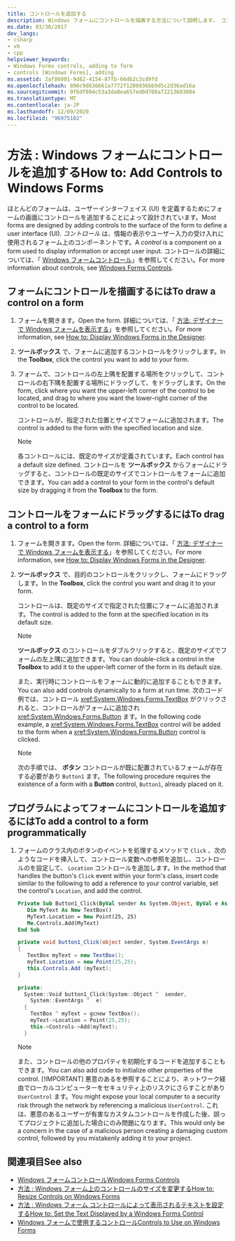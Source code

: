 ```yaml
---
title: コントロールを追加する
description: Windows フォームにコントロールを描画する方法について説明します。 コントロールは、フォーム上のコンポーネントであり、情報の表示やユーザー入力の受け入れに使用できます。
ms.date: 03/30/2017
dev_langs:
- csharp
- vb
- cpp
helpviewer_keywords:
- Windows Forms controls, adding to form
- controls [Windows Forms], adding
ms.assetid: 2af86001-9d62-4154-87fb-66db2c3cd9fd
ms.openlocfilehash: 890c9d636661a7772f1208936bb9d5c2d36ad16a
ms.sourcegitcommit: 9f6df084c53a3da0ea657ed0d708a72213683084
ms.translationtype: MT
ms.contentlocale: ja-JP
ms.lasthandoff: 12/09/2020
ms.locfileid: "96975102"
---
```

# <a name="how-to-add-controls-to-windows-forms"></a><span data-ttu-id="c665f-104">方法 : Windows フォームにコントロールを追加する</span><span class="sxs-lookup"><span data-stu-id="c665f-104">How to: Add Controls to Windows Forms</span></span>

<span data-ttu-id="c665f-105">ほとんどのフォームは、ユーザーインターフェイス (UI) を定義するためにフォームの画面にコントロールを追加することによって設計されています。</span><span class="sxs-lookup"><span data-stu-id="c665f-105">Most forms are designed by adding controls to the surface of the form to define a user interface (UI).</span></span> <span data-ttu-id="c665f-106">*コントロール* は、情報の表示やユーザー入力の受け入れに使用されるフォーム上のコンポーネントです。</span><span class="sxs-lookup"><span data-stu-id="c665f-106">A *control* is a component on a form used to display information or accept user input.</span></span> <span data-ttu-id="c665f-107">コントロールの詳細については、「 [Windows フォームコントロール](index.md)」を参照してください。</span><span class="sxs-lookup"><span data-stu-id="c665f-107">For more information about controls, see [Windows Forms Controls](index.md).</span></span>

## <a name="to-draw-a-control-on-a-form"></a><span data-ttu-id="c665f-108">フォームにコントロールを描画するには</span><span class="sxs-lookup"><span data-stu-id="c665f-108">To draw a control on a form</span></span>

1. <span data-ttu-id="c665f-109">フォームを開きます。</span><span class="sxs-lookup"><span data-stu-id="c665f-109">Open the form.</span></span> <span data-ttu-id="c665f-110">詳細については、「 [方法: デザイナーで Windows フォームを表示する](/previous-versions/visualstudio/visual-studio-2010/w5yd62ts(v=vs.100))」を参照してください。</span><span class="sxs-lookup"><span data-stu-id="c665f-110">For more information, see [How to: Display Windows Forms in the Designer](/previous-versions/visualstudio/visual-studio-2010/w5yd62ts(v=vs.100)).</span></span>

2. <span data-ttu-id="c665f-111">**ツールボックス** で、フォームに追加するコントロールをクリックします。</span><span class="sxs-lookup"><span data-stu-id="c665f-111">In the **Toolbox**, click the control you want to add to your form.</span></span>

3. <span data-ttu-id="c665f-112">フォームで、コントロールの左上隅を配置する場所をクリックして、コントロールの右下隅を配置する場所にドラッグして、をドラッグします。</span><span class="sxs-lookup"><span data-stu-id="c665f-112">On the form, click where you want the upper-left corner of the control to be located, and drag to where you want the lower-right corner of the control to be located.</span></span>

    <span data-ttu-id="c665f-113">コントロールが、指定された位置とサイズでフォームに追加されます。</span><span class="sxs-lookup"><span data-stu-id="c665f-113">The control is added to the form with the specified location and size.</span></span>

    > [!NOTE]
    > <span data-ttu-id="c665f-114">各コントロールには、既定のサイズが定義されています。</span><span class="sxs-lookup"><span data-stu-id="c665f-114">Each control has a default size defined.</span></span> <span data-ttu-id="c665f-115">コントロールを **ツールボックス** からフォームにドラッグすると、コントロールの既定のサイズでコントロールをフォームに追加できます。</span><span class="sxs-lookup"><span data-stu-id="c665f-115">You can add a control to your form in the control's default size by dragging it from the **Toolbox** to the form.</span></span>

## <a name="to-drag-a-control-to-a-form"></a><span data-ttu-id="c665f-116">コントロールをフォームにドラッグするには</span><span class="sxs-lookup"><span data-stu-id="c665f-116">To drag a control to a form</span></span>

1. <span data-ttu-id="c665f-117">フォームを開きます。</span><span class="sxs-lookup"><span data-stu-id="c665f-117">Open the form.</span></span> <span data-ttu-id="c665f-118">詳細については、「 [方法: デザイナーで Windows フォームを表示する](/previous-versions/visualstudio/visual-studio-2010/w5yd62ts(v=vs.100))」を参照してください。</span><span class="sxs-lookup"><span data-stu-id="c665f-118">For more information, see [How to: Display Windows Forms in the Designer](/previous-versions/visualstudio/visual-studio-2010/w5yd62ts(v=vs.100)).</span></span>

2. <span data-ttu-id="c665f-119">**ツールボックス** で、目的のコントロールをクリックし、フォームにドラッグします。</span><span class="sxs-lookup"><span data-stu-id="c665f-119">In the **Toolbox**, click the control you want and drag it to your form.</span></span>

    <span data-ttu-id="c665f-120">コントロールは、既定のサイズで指定された位置にフォームに追加されます。</span><span class="sxs-lookup"><span data-stu-id="c665f-120">The control is added to the form at the specified location in its default size.</span></span>

    > [!NOTE]
    > <span data-ttu-id="c665f-121">**ツールボックス** のコントロールをダブルクリックすると、既定のサイズでフォームの左上隅に追加できます。</span><span class="sxs-lookup"><span data-stu-id="c665f-121">You can double-click a control in the **Toolbox** to add it to the upper-left corner of the form in its default size.</span></span>

    <span data-ttu-id="c665f-122">また、実行時にコントロールをフォームに動的に追加することもできます。</span><span class="sxs-lookup"><span data-stu-id="c665f-122">You can also add controls dynamically to a form at run time.</span></span> <span data-ttu-id="c665f-123">次のコード例では、コントロール <xref:System.Windows.Forms.TextBox> がクリックされると、コントロールがフォームに追加され <xref:System.Windows.Forms.Button> ます。</span><span class="sxs-lookup"><span data-stu-id="c665f-123">In the following code example, a <xref:System.Windows.Forms.TextBox> control will be added to the form when a <xref:System.Windows.Forms.Button> control is clicked.</span></span>

    > [!NOTE]
    > <span data-ttu-id="c665f-124">次の手順では、 **ボタン** コントロールが既に配置されているフォームが存在する必要があり `Button1` ます。</span><span class="sxs-lookup"><span data-stu-id="c665f-124">The following procedure requires the existence of a form with a **Button** control, `Button1`, already placed on it.</span></span>

## <a name="to-add-a-control-to-a-form-programmatically"></a><span data-ttu-id="c665f-125">プログラムによってフォームにコントロールを追加するには</span><span class="sxs-lookup"><span data-stu-id="c665f-125">To add a control to a form programmatically</span></span>

1. <span data-ttu-id="c665f-126">フォームのクラス内のボタンのイベントを処理するメソッドで `Click` 、次のようなコードを挿入して、コントロール変数への参照を追加し、コントロールのを設定して、 `Location` コントロールを追加します。</span><span class="sxs-lookup"><span data-stu-id="c665f-126">In the method that handles the button's `Click` event within your form's class, insert code similar to the following to add a reference to your control variable, set the control's `Location`, and add the control.</span></span>

    ```vb
    Private Sub Button1_Click(ByVal sender As System.Object, ByVal e As System.EventArgs) Handles Button1.Click
       Dim MyText As New TextBox()
       MyText.Location = New Point(25, 25)
       Me.Controls.Add(MyText)
    End Sub
    ```

    ```csharp
    private void button1_Click(object sender, System.EventArgs e)
    {
       TextBox myText = new TextBox();
       myText.Location = new Point(25,25);
       this.Controls.Add (myText);
    }
    ```

    ```cpp
    private:
      System::Void button1_Click(System::Object ^  sender,
        System::EventArgs ^  e)
      {
        TextBox ^ myText = gcnew TextBox();
        myText->Location = Point(25,25);
        this->Controls->Add(myText);
      }
    ```

    > [!NOTE]
    > <span data-ttu-id="c665f-127">また、コントロールの他のプロパティを初期化するコードを追加することもできます。</span><span class="sxs-lookup"><span data-stu-id="c665f-127">You can also add code to initialize other properties of the control.</span></span>
    > [!IMPORTANT]
    > <span data-ttu-id="c665f-128">悪意のあるを参照することにより、ネットワーク経由でローカルコンピューターをセキュリティ上のリスクにさらすことがあり `UserControl` ます。</span><span class="sxs-lookup"><span data-stu-id="c665f-128">You might expose your local computer to a security risk through the network by referencing a malicious `UserControl`.</span></span> <span data-ttu-id="c665f-129">これは、悪意のあるユーザーが有害なカスタムコントロールを作成した後、誤ってプロジェクトに追加した場合にのみ問題になります。</span><span class="sxs-lookup"><span data-stu-id="c665f-129">This would only be a concern in the case of a malicious person creating a damaging custom control, followed by you mistakenly adding it to your project.</span></span>

## <a name="see-also"></a><span data-ttu-id="c665f-130">関連項目</span><span class="sxs-lookup"><span data-stu-id="c665f-130">See also</span></span>

- [<span data-ttu-id="c665f-131">Windows フォームコントロール</span><span class="sxs-lookup"><span data-stu-id="c665f-131">Windows Forms Controls</span></span>](index.md)
- [<span data-ttu-id="c665f-132">方法 : Windows フォーム上のコントロールのサイズを変更する</span><span class="sxs-lookup"><span data-stu-id="c665f-132">How to: Resize Controls on Windows Forms</span></span>](how-to-resize-controls-on-windows-forms.md)
- [<span data-ttu-id="c665f-133">方法 : Windows フォーム コントロールによって表示されるテキストを設定する</span><span class="sxs-lookup"><span data-stu-id="c665f-133">How to: Set the Text Displayed by a Windows Forms Control</span></span>](how-to-set-the-text-displayed-by-a-windows-forms-control.md)
- [<span data-ttu-id="c665f-134">Windows フォームで使用するコントロール</span><span class="sxs-lookup"><span data-stu-id="c665f-134">Controls to Use on Windows Forms</span></span>](controls-to-use-on-windows-forms.md)
